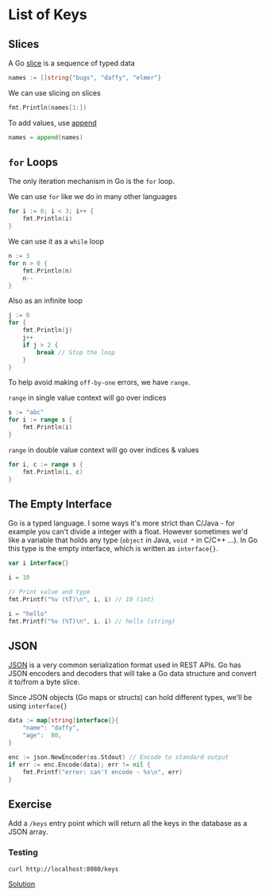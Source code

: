 # List of Keys

## Slices

A Go [slice][slice] is a sequence of typed data

```go
names := []string{"bugs", "daffy", "elmer"}
```

We can use slicing on slices

```go
fmt.Println(names[1:])
```

To add values, use [append][append]

```go
names = append(names)
```

[append]: https://golang.org/pkg/builtin/#append
[slice]: https://blog.golang.org/go-slices-usage-and-internals

## `for` Loops

The only iteration mechanism in Go is the `for` loop.

We can use `for` like we do in many other languages

```go
for i := 0; i < 3; i++ {
	fmt.Println(i)
}
```

We can use it as a `while` loop

```go
n := 3
for n > 0 {
	fmt.Println(n)
	n--
}
```

Also as an infinite loop

```go
j := 0
for {
	fmt.Println(j)
	j++
	if j > 2 {
		break // Stop the loop
	}
}
```

To help avoid making `off-by-one` errors, we have `range`.

`range` in single value context will go over indices

```go
s := "abc"
for i := range s {
	fmt.Println(i)
}
```

`range` in double value context will go over indices & values

```go
for i, c := range s {
	fmt.Println(i, c)
}
```

## The Empty Interface

Go is a typed language. I some ways it's more strict than C/Java - for example
you can't divide a integer with a float. However sometimes we'd like a variable
that holds any type (`object` in Java, `void *` in C/C++ ...). In Go this type
is the empty interface, which is written as `interface{}`.

```go
var i interface{}

i = 10

// Print value and type
fmt.Printf("%v (%T)\n", i, i) // 10 (int)

i = "hello"
fmt.Printf("%v (%T)\n", i, i) // hello (string)
```

## JSON

[JSON][json] is a very common serialization format used in REST APIs. Go has
JSON encoders and decoders that will take a Go data structure and convert it
to/from a byte slice.

Since JSON objects (Go maps or structs) can hold different types, we'll be using
`interface{}`

```go
data := map[string]interface{}{
	"name": "daffy",
	"age":  80,
}

enc := json.NewEncoder(os.Stdout) // Encode to standard output
if err := enc.Encode(data); err != nil {
	fmt.Printf("error: can't encode - %s\n", err)
}
```

[json]: http://www.json.org/


## Exercise

Add a `/keys` entry point which will return all the keys in the database as a
JSON array.


### Testing

    curl http://localhost:8080/keys

[Solution](httpd.go)
